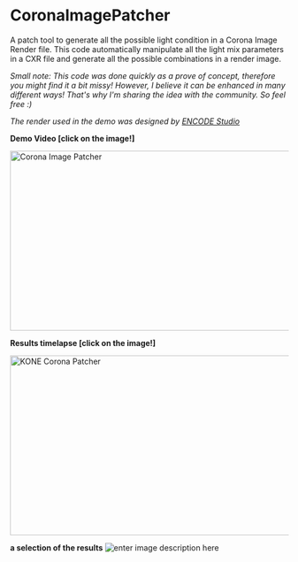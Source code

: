 # CoronaImagePatcher
A patch tool to generate all the possible light condition in a Corona Image Render file.
This code automatically manipulate all the light mix parameters in a CXR file and generate all the possible combinations in a render image.

*Small note: This code was done quickly as a prove of concept, therefore you might find it a bit missy! However, I believe it can be enhanced in many different ways! That's why I'm sharing the idea with the community. So feel free :)*

*The render used in the demo was designed by [ENCODE Studio](http://www.encodestudio.net/)*

**Demo Video [click on the image!]**

<a href="http://www.youtube.com/watch?feature=player_embedded&v=iLX8PxoYfDc
" target="_blank"><img src="http://img.youtube.com/vi/iLX8PxoYfDc/0.jpg" 
alt="Corona Image Patcher" width="530" height="325" border="0" /></a>

**Results timelapse [click on the image!]**

<a href="http://www.youtube.com/watch?feature=player_embedded&v=Bub4yPwnGWE
" target="_blank"><img src="http://img.youtube.com/vi/Bub4yPwnGWE/0.jpg" 
alt="KONE Corona Patcher" width="530" height="325" border="0" /></a>

**a selection of the results**
![enter image description here](https://i.imgur.com/4jPMZ7g.jpg)
